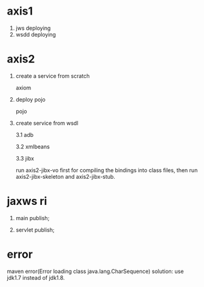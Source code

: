 axis1
=====
1. jws deploying
2. wsdd deploying

axis2
=====
1. create a service from scratch
    
    axiom
2. deploy pojo

    pojo 
3. create service from wsdl

    3.1 adb
    
    3.2 xmlbeans
    
    3.3 jibx
    
    run axis2-jibx-vo first for compiling the bindings into class files, then run axis2-jibx-skeleton and axis2-jibx-stub.

jaxws ri
========
1. main publish;

2. servlet publish;
        
error
=====
maven error(Error loading class java.lang.CharSequence) solution: use jdk1.7 instead of jdk1.8.
